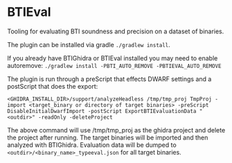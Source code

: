 # BTIEval
Tooling for evaluating BTI soundness and precision on a dataset of binaries.

The plugin can be installed via gradle `./gradlew install`.

If you already have BTIGhidra or BTIEval installed you may need to enable autoremove: `./gradlew install -PBTI_AUTO_REMOVE -PBTIEVAL_AUTO_REMOVE`

The plugin is run through a preScript that effects DWARF settings and a postScript that does the export:

`<GHIDRA_INSTALL_DIR>/support/analyzeHeadless /tmp/tmp_proj TmpProj -import <target_binary or directory of target binaries> -preScript DisableInitialDwarfImport -postScript ExportBTIEvaluationData "<outdir>" -readOnly -deleteProject`

The above command will use /tmp/tmp_proj as the ghidra project and delete the project after running. The target binaries will be imported and then analyzed with BTIGhidra. Evaluation data will be dumped to `<outdir>/<binary_name>_typeeval.json` for all target binaries. 
